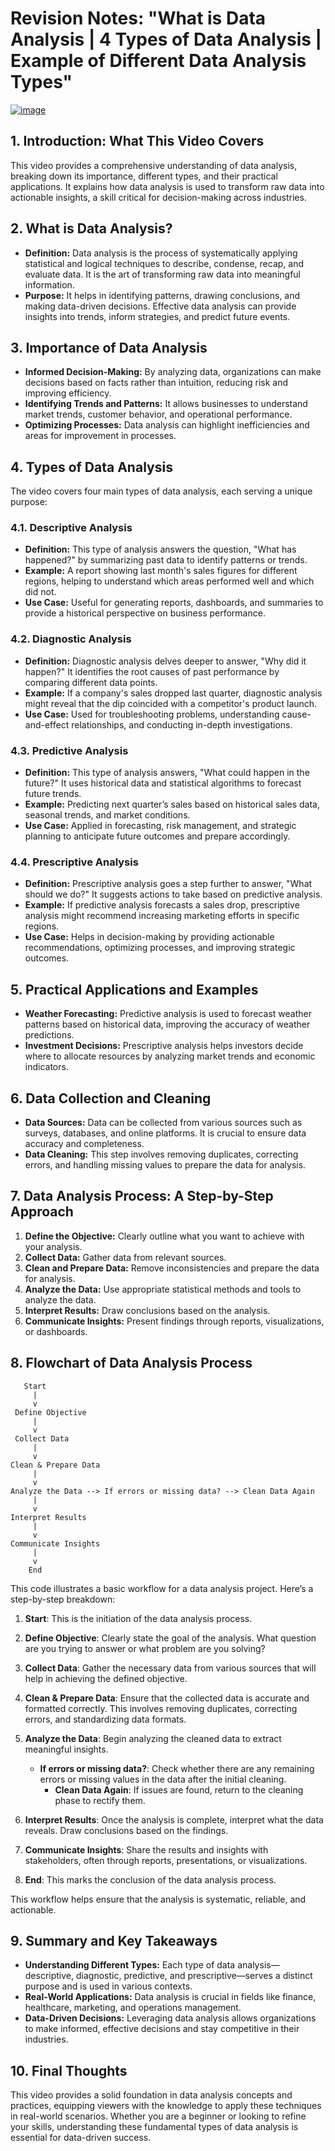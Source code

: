 # Revision Notes: "What is Data Analysis | 4 Types of Data Analysis | Example of Different Data Analysis Types"
[![image](https://github.com/user-attachments/assets/f92ee45d-e2dc-473e-87e2-32a5452fc06c)](https://www.youtube.com/watch?v=PFhFdziYeB4&t=3s&ab_channel=AbhishekAgarrwal)

## **1. Introduction: What This Video Covers**
This video provides a comprehensive understanding of data analysis, breaking down its importance, different types, and their practical applications. It explains how data analysis is used to transform raw data into actionable insights, a skill critical for decision-making across industries.

## **2. What is Data Analysis?**
- **Definition:** Data analysis is the process of systematically applying statistical and logical techniques to describe, condense, recap, and evaluate data. It is the art of transforming raw data into meaningful information.
- **Purpose:** It helps in identifying patterns, drawing conclusions, and making data-driven decisions. Effective data analysis can provide insights into trends, inform strategies, and predict future events.

## **3. Importance of Data Analysis**
- **Informed Decision-Making:** By analyzing data, organizations can make decisions based on facts rather than intuition, reducing risk and improving efficiency.
- **Identifying Trends and Patterns:** It allows businesses to understand market trends, customer behavior, and operational performance.
- **Optimizing Processes:** Data analysis can highlight inefficiencies and areas for improvement in processes.

## **4. Types of Data Analysis**
The video covers four main types of data analysis, each serving a unique purpose:

### **4.1. Descriptive Analysis**
- **Definition:** This type of analysis answers the question, "What has happened?" by summarizing past data to identify patterns or trends.
- **Example:** A report showing last month's sales figures for different regions, helping to understand which areas performed well and which did not.
- **Use Case:** Useful for generating reports, dashboards, and summaries to provide a historical perspective on business performance.

### **4.2. Diagnostic Analysis**
- **Definition:** Diagnostic analysis delves deeper to answer, "Why did it happen?" It identifies the root causes of past performance by comparing different data points.
- **Example:** If a company's sales dropped last quarter, diagnostic analysis might reveal that the dip coincided with a competitor's product launch.
- **Use Case:** Used for troubleshooting problems, understanding cause-and-effect relationships, and conducting in-depth investigations.

### **4.3. Predictive Analysis**
- **Definition:** This type of analysis answers, "What could happen in the future?" It uses historical data and statistical algorithms to forecast future trends.
- **Example:** Predicting next quarter’s sales based on historical sales data, seasonal trends, and market conditions.
- **Use Case:** Applied in forecasting, risk management, and strategic planning to anticipate future outcomes and prepare accordingly.

### **4.4. Prescriptive Analysis**
- **Definition:** Prescriptive analysis goes a step further to answer, "What should we do?" It suggests actions to take based on predictive analysis.
- **Example:** If predictive analysis forecasts a sales drop, prescriptive analysis might recommend increasing marketing efforts in specific regions.
- **Use Case:** Helps in decision-making by providing actionable recommendations, optimizing processes, and improving strategic outcomes.

## **5. Practical Applications and Examples**
- **Weather Forecasting:** Predictive analysis is used to forecast weather patterns based on historical data, improving the accuracy of weather predictions.
- **Investment Decisions:** Prescriptive analysis helps investors decide where to allocate resources by analyzing market trends and economic indicators.

## **6. Data Collection and Cleaning**
- **Data Sources:** Data can be collected from various sources such as surveys, databases, and online platforms. It is crucial to ensure data accuracy and completeness.
- **Data Cleaning:** This step involves removing duplicates, correcting errors, and handling missing values to prepare the data for analysis.

## **7. Data Analysis Process: A Step-by-Step Approach**
1. **Define the Objective:** Clearly outline what you want to achieve with your analysis.
2. **Collect Data:** Gather data from relevant sources.
3. **Clean and Prepare Data:** Remove inconsistencies and prepare the data for analysis.
4. **Analyze the Data:** Use appropriate statistical methods and tools to analyze the data.
5. **Interpret Results:** Draw conclusions based on the analysis.
6. **Communicate Insights:** Present findings through reports, visualizations, or dashboards.

## **8. Flowchart of Data Analysis Process**
```plaintext
   Start
     |
     v
 Define Objective
     |
     v
 Collect Data
     |
     v
Clean & Prepare Data
     |
     v
Analyze the Data --> If errors or missing data? --> Clean Data Again
     |
     v
Interpret Results
     |
     v
Communicate Insights
     |
     v
    End
```

This code illustrates a basic workflow for a data analysis project. Here’s a step-by-step breakdown:

1. **Start**: This is the initiation of the data analysis process.

2. **Define Objective**: Clearly state the goal of the analysis. What question are you trying to answer or what problem are you solving?

3. **Collect Data**: Gather the necessary data from various sources that will help in achieving the defined objective.

4. **Clean & Prepare Data**: Ensure that the collected data is accurate and formatted correctly. This involves removing duplicates, correcting errors, and standardizing data formats.

5. **Analyze the Data**: Begin analyzing the cleaned data to extract meaningful insights. 

   - **If errors or missing data?**: Check whether there are any remaining errors or missing values in the data after the initial cleaning.
     - **Clean Data Again**: If issues are found, return to the cleaning phase to rectify them.

6. **Interpret Results**: Once the analysis is complete, interpret what the data reveals. Draw conclusions based on the findings.

7. **Communicate Insights**: Share the results and insights with stakeholders, often through reports, presentations, or visualizations.

8. **End**: This marks the conclusion of the data analysis process.

This workflow helps ensure that the analysis is systematic, reliable, and actionable.

## **9. Summary and Key Takeaways**
- **Understanding Different Types:** Each type of data analysis—descriptive, diagnostic, predictive, and prescriptive—serves a distinct purpose and is used in various contexts.
- **Real-World Applications:** Data analysis is crucial in fields like finance, healthcare, marketing, and operations management.
- **Data-Driven Decisions:** Leveraging data analysis allows organizations to make informed, effective decisions and stay competitive in their industries.

## **10. Final Thoughts**
This video provides a solid foundation in data analysis concepts and practices, equipping viewers with the knowledge to apply these techniques in real-world scenarios. Whether you are a beginner or looking to refine your skills, understanding these fundamental types of data analysis is essential for data-driven success.
